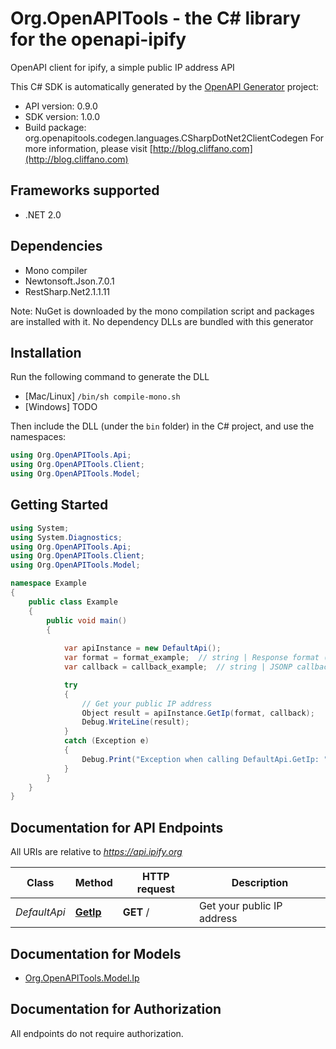 # Org.OpenAPITools - the C# library for the openapi-ipify

OpenAPI client for ipify, a simple public IP address API

This C# SDK is automatically generated by the [OpenAPI Generator](https://openapi-generator.tech) project:

- API version: 0.9.0
- SDK version: 1.0.0
- Build package: org.openapitools.codegen.languages.CSharpDotNet2ClientCodegen
    For more information, please visit [http://blog.cliffano.com](http://blog.cliffano.com)

<a name="frameworks-supported"></a>
## Frameworks supported
- .NET 2.0

<a name="dependencies"></a>
## Dependencies
- Mono compiler
- Newtonsoft.Json.7.0.1
- RestSharp.Net2.1.1.11

Note: NuGet is downloaded by the mono compilation script and packages are installed with it. No dependency DLLs are bundled with this generator

<a name="installation"></a>
## Installation
Run the following command to generate the DLL
- [Mac/Linux] `/bin/sh compile-mono.sh`
- [Windows] TODO

Then include the DLL (under the `bin` folder) in the C# project, and use the namespaces:
```csharp
using Org.OpenAPITools.Api;
using Org.OpenAPITools.Client;
using Org.OpenAPITools.Model;
```
<a name="getting-started"></a>
## Getting Started

```csharp
using System;
using System.Diagnostics;
using Org.OpenAPITools.Api;
using Org.OpenAPITools.Client;
using Org.OpenAPITools.Model;

namespace Example
{
    public class Example
    {
        public void main()
        {
            
            var apiInstance = new DefaultApi();
            var format = format_example;  // string | Response format (optional) 
            var callback = callback_example;  // string | JSONP callback function name (optional) 

            try
            {
                // Get your public IP address
                Object result = apiInstance.GetIp(format, callback);
                Debug.WriteLine(result);
            }
            catch (Exception e)
            {
                Debug.Print("Exception when calling DefaultApi.GetIp: " + e.Message );
            }
        }
    }
}
```

<a name="documentation-for-api-endpoints"></a>
## Documentation for API Endpoints

All URIs are relative to *https://api.ipify.org*

Class | Method | HTTP request | Description
------------ | ------------- | ------------- | -------------
*DefaultApi* | [**GetIp**](docs/DefaultApi.md#getip) | **GET** / | Get your public IP address


<a name="documentation-for-models"></a>
## Documentation for Models

 - [Org.OpenAPITools.Model.Ip](docs/Ip.md)


<a name="documentation-for-authorization"></a>
## Documentation for Authorization

All endpoints do not require authorization.
